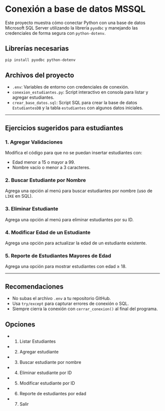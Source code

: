 # Conexión a base de datos MSSQL

Este proyecto muestra cómo conectar Python con una base de datos Microsoft SQL Server utilizando la librería `pyodbc` y manejando las credenciales de forma segura con `python-dotenv`.

## Librerías necesarias

```bash
pip install pyodbc python-dotenv
```

## Archivos del proyecto

- `.env`: Variables de entorno con credenciales de conexión.
- `conexion_estudiantes.py`: Script interactivo en consola para listar y agregar estudiantes.
- `crear_base_datos.sql`: Script SQL para crear la base de datos `EstudiantesDB` y la tabla `estudiantes` con algunos datos iniciales.

---

## Ejercicios sugeridos para estudiantes

### 1. Agregar Validaciones
Modifica el código para que no se puedan insertar estudiantes con:
- Edad menor a 15 o mayor a 99.
- Nombre vacío o menor a 3 caracteres.

### 2. Buscar Estudiante por Nombre
Agrega una opción al menú para buscar estudiantes por nombre (uso de `LIKE` en SQL).

### 3. Eliminar Estudiante
Agrega una opción al menú para eliminar estudiantes por su ID.

### 4. Modificar Edad de un Estudiante
Agrega una opción para actualizar la edad de un estudiante existente.

### 5. Reporte de Estudiantes Mayores de Edad
Agrega una opción para mostrar estudiantes con edad ≥ 18.

---

## Recomendaciones

- No subas el archivo `.env` a tu repositorio GitHub.
- Usa `try/except` para capturar errores de conexión o SQL.
- Siempre cierra la conexión con `cerrar_conexion()` al final del programa.

## Opciones
- 1. Listar Estudiantes
- 2. Agregar estudiante
- 3. Buscar estudiante por nombre
- 4. Eliminar estudiante por ID
- 5. Modificar estudiante por ID
- 6. Reporte de estudiantes por edad
- 7. Salir